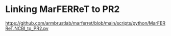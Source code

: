 # Linking MarFERReT to PR2


https://github.com/armbrustlab/marferret/blob/main/scripts/python/MarFERReT.NCBI_to_PR2.py
